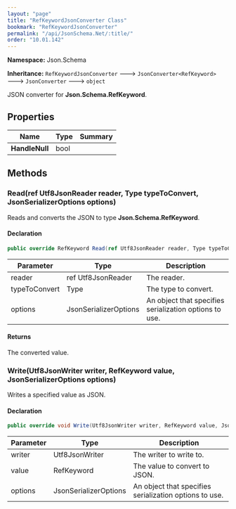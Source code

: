 ```yaml
---
layout: "page"
title: "RefKeywordJsonConverter Class"
bookmark: "RefKeywordJsonConverter"
permalink: "/api/JsonSchema.Net/:title/"
order: "10.01.142"
---
```

**Namespace:** Json.Schema

**Inheritance:**
`RefKeywordJsonConverter`
 🡒 
`JsonConverter<RefKeyword>`
 🡒 
`JsonConverter`
 🡒 
`object`

JSON converter for **Json.Schema.RefKeyword**.

## Properties

| Name | Type | Summary |
|---|---|---|
| **HandleNull** | bool |  |

## Methods

### Read(ref Utf8JsonReader reader, Type typeToConvert, JsonSerializerOptions options)

Reads and converts the JSON to type **Json.Schema.RefKeyword**.

#### Declaration

```c#
public override RefKeyword Read(ref Utf8JsonReader reader, Type typeToConvert, JsonSerializerOptions options)
```

| Parameter | Type | Description |
|---|---|---|
| reader | ref Utf8JsonReader | The reader. |
| typeToConvert | Type | The type to convert. |
| options | JsonSerializerOptions | An object that specifies serialization options to use. |


#### Returns

The converted value.

### Write(Utf8JsonWriter writer, RefKeyword value, JsonSerializerOptions options)

Writes a specified value as JSON.

#### Declaration

```c#
public override void Write(Utf8JsonWriter writer, RefKeyword value, JsonSerializerOptions options)
```

| Parameter | Type | Description |
|---|---|---|
| writer | Utf8JsonWriter | The writer to write to. |
| value | RefKeyword | The value to convert to JSON. |
| options | JsonSerializerOptions | An object that specifies serialization options to use. |


